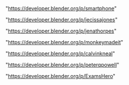 "https://developer.blender.org/p/smartphone"

"https://developer.blender.org/p/jecissajones"

"https://developer.blender.org/p/jenathorpes"

"https://developer.blender.org/p/monkeymadeit"

"https://developer.blender.org/p/calvinkneal"

"https://developer.blender.org/p/peterqpowell"

"https://developer.blender.org/p/ExamsHero"

 
 
